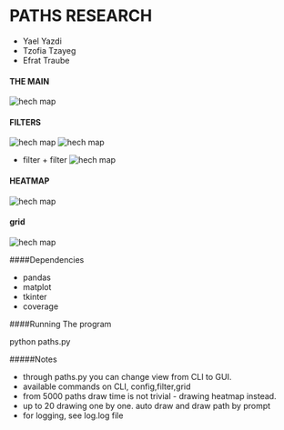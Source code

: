 # PATHS RESEARCH

* Yael Yazdi
* Tzofia Tzayeg
* Efrat Traube

#### THE MAIN
![hech map](https://github.com/Elevationacademy/xt-paths-research-ella-routes-yze/blob/master/print%20scan/1.PNG)
#### FILTERS
![hech map](https://github.com/Elevationacademy/xt-paths-research-ella-routes-yze/blob/master/print%20scan/3.PNG)
![hech map](https://github.com/Elevationacademy/xt-paths-research-ella-routes-yze/blob/master/print%20scan/5.PNG)
* filter + filter
![hech map](https://github.com/Elevationacademy/xt-paths-research-ella-routes-yze/blob/master/print%20scan/6.PNG)

#### HEATMAP
![hech map](https://github.com/Elevationacademy/xt-paths-research-ella-routes-yze/blob/master/print%20scan/4.PNG)
#### grid
![hech map](https://github.com/Elevationacademy/xt-paths-research-ella-routes-yze/blob/master/print%20scan/7.PNG)


####Dependencies
* pandas
* matplot
* tkinter
* coverage

####Running The program

python paths.py


#####Notes
* through paths.py you can change view from CLI to GUI.
* available commands on CLI, config,filter,grid
* from 5000 paths draw time is not trivial - drawing heatmap instead.
* up to 20 drawing one by one. auto draw and draw path by prompt
* for logging, see log.log file